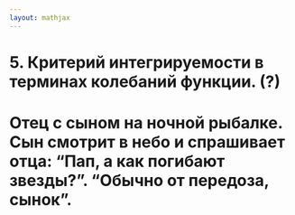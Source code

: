 ```yaml
---  
layout: mathjax  
---  
```

  
# 5. Критерий интегрируемости в терминах колебаний функции. (?)  
  
# Отец с сыном на ночной рыбалке. Сын смотрит в небо и спрашивает отца: “Пап, а как погибают звезды?”. “Обычно от передоза, сынок”.  
